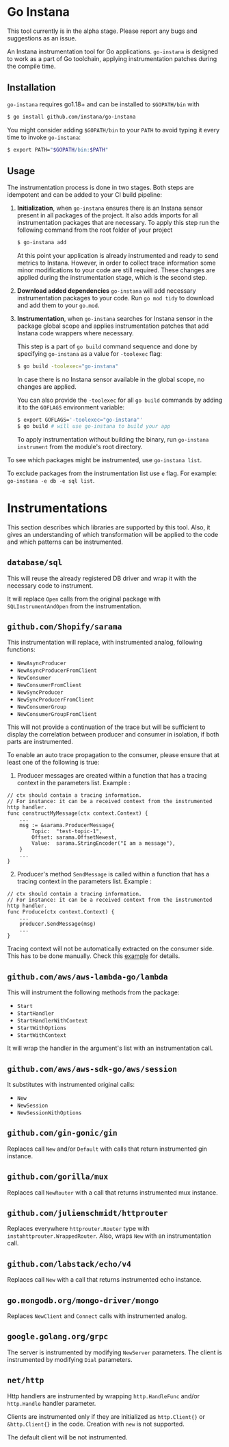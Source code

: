 Go Instana
==========

This tool currently is in the alpha stage. Please report any bugs and suggestions as an issue.

An Instana instrumentation tool for Go applications. `go-instana` is designed to work as a part of
Go toolchain, applying instrumentation patches during the compile time.

Installation
------------

`go-instana` requires go1.18+ and can be installed to `$GOPATH/bin` with

```bash
$ go install github.com/instana/go-instana
```

You might consider adding `$GOPATH/bin` to your `PATH` to avoid typing it every time to invoke
`go-instana`:

```bash
$ export PATH="$GOPATH/bin:$PATH"
```

Usage
-----

The instrumentation process is done in two stages. Both steps are idempotent and can be added to your
CI build pipeline:

1. **Initialization**, when `go-instana` ensures there is an Instana sensor present in all packages
   of the project. It also adds imports for all instrumentation packages that are necessary. To apply this step run the 
   following command from the root folder of your project

   ```bash
   $ go-instana add
   ```

   At this point your application is already instrumented and ready to send metrics to Instana.
   However, in order to collect trace information some minor modifications to your code are still
   required. These changes are applied during the instrumentation stage, which is the second step.

2. **Download added dependencies** `go-instana` will add necessary instrumentation packages to your code. Run `go mod tidy` to download and add them to your `go.mod`.

3. **Instrumentation**, when `go-instana` searches for Instana sensor in the package global scope
   and applies instrumentation patches that add Instana code wrappers where necessary.

   This step is a part of `go build` command sequence and done by specifying `go-instana` as a
   value for `-toolexec` flag:

   ``` bash
   $ go build -toolexec="go-instana"
   ```
   In case there is no Instana sensor available in the global scope, no changes are applied.

   You can also provide the `-toolexec` for all `go build` commands by adding it to the `GOFLAGS`
   environment variable:

   ```bash
   $ export GOFLAGS='-toolexec="go-instana"'
   $ go build # will use go-instana to build your app
   ```
   To apply instrumentation without building the binary, run `go-instana instrument` from the module's root directory.

To see which packages might be instrumented, use `go-instana list`. 

To exclude packages from the instrumentation list use `e` flag. For example: `go-instana -e db -e sql list`.

# Instrumentations

This section describes which libraries are supported by this tool. Also, it gives an understanding of which transformation
will be applied to the code and which patterns can be instrumented.

## `database/sql`

This will reuse the already registered DB driver and wrap it with the necessary code to instrument.

It will replace `Open` calls from the original package with `SQLInstrumentAndOpen` from the instrumentation.

## `github.com/Shopify/sarama`

This instrumentation will replace, with instrumented analog, following functions:

* `NewAsyncProducer`
* `NewAsyncProducerFromClient`
* `NewConsumer`
* `NewConsumerFromClient`
* `NewSyncProducer`
* `NewSyncProducerFromClient`
* `NewConsumerGroup`
* `NewConsumerGroupFromClient`

This will not provide a continuation of the trace but will be sufficient to display the correlation between
producer and consumer in isolation, if both parts are instrumented.

To enable an auto trace propagation to the consumer, please ensure that at least one of the following is true:

1. Producer messages are created within a function that has a tracing context in the parameters list.
   Example :
```
// ctx should contain a tracing information. 
// For instance: it can be a received context from the instrumented http handler.
func constructMyMessage(ctx context.Context) {
    ...
    msg := &sarama.ProducerMessage{
        Topic:  "test-topic-1",
        Offset: sarama.OffsetNewest,
        Value:  sarama.StringEncoder("I am a message"),
    }
    ...
}
```
2. Producer's method `SendMessage` is called within a function that has a tracing context in the parameters list.
   Example :
```
// ctx should contain a tracing information. 
// For instance: it can be a received context from the instrumented http handler.
func Produce(ctx context.Context) {
	...
	producer.SendMessage(msg)
	...
}
```

Tracing context will not be automatically extracted on the consumer side. This has to be done manually.
Check this [example](https://pkg.go.dev/github.com/instana/go-sensor/instrumentation/instasarama#example-package-Consumer)
for details.

## `github.com/aws/aws-lambda-go/lambda`

This will instrument the following methods from the package:

* `Start`
* `StartHandler`
* `StartHandlerWithContext`
* `StartWithOptions`
* `StartWithContext`

It will wrap the handler in the argument's list with an instrumentation call.

## `github.com/aws/aws-sdk-go/aws/session`

It substitutes with instrumented original calls:

* `New`
* `NewSession`
* `NewSessionWithOptions`

## `github.com/gin-gonic/gin`

Replaces call `New` and/or `Default` with calls that return instrumented gin instance.

## `github.com/gorilla/mux`

Replaces call `NewRouter` with a call that returns instrumented mux instance.

## `github.com/julienschmidt/httprouter`

Replaces everywhere `httprouter.Router` type with `instahttprouter.WrappedRouter`.
Also, wraps `New` with an instrumentation call.

## `github.com/labstack/echo/v4`

Replaces call `New` with a call that returns instrumented echo instance.

## `go.mongodb.org/mongo-driver/mongo`

Replaces `NewClient` and `Connect` calls with instrumented analog.

## `google.golang.org/grpc`

The server is instrumented by modifying `NewServer` parameters.
The client is instrumented by modifying `Dial` parameters.

## `net/http`

Http handlers are instrumented by wrapping `http.HandleFunc` and/or `http.Handle` handler parameter.

Clients are instrumented only if they are initialized as `http.Client{}` or `&http.Client{}` in the code. Creation with
`new` is not supported.

The default client will be not instrumented.